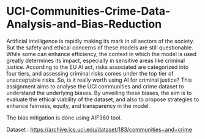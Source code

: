 # UCI-Communities-Crime-Data-Analysis-and-Bias-Reduction
Artificial intelligence is rapidly making its mark in all sectors of the society. But the safety and
ethical concerns of these models are still questionable. While some can enhance efficiency, the
context in which the model is used greatly determines its impact, especially in sensitive areas like
criminal justice. According to the EU AI act, risks associated are categorized into four tiers, and
assessing criminal risks comes under the top tier of unacceptable risks. So, is it really worth using
AI for criminal justice?
This assignment aims to analyse the UCI communities and crime dataset to understand the
underlying biases. By unveiling these biases, the aim is to evaluate the ethical viability of the dataset,
and also to propose strategies to enhance fairness, equity, and transparency in the model.

The bias mitigation is done using AIF360 tool.

Dataset : https://archive.ics.uci.edu/dataset/183/communities+and+crime
